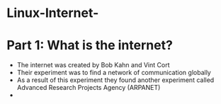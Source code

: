 # Linux-Internet-

# Part 1: What is the internet? 
 - The internet was created by Bob Kahn and Vint Cort 
 - Their experiment was to find a network of communication globally 
 - As a result of this experiment they found another experiment called Advanced Research Projects Agency (ARPANET)
 - 